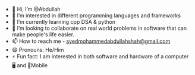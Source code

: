 - 👋 Hi, I’m @Abdullah
- 👀 I’m interested in different programming languages and frameworks 
- 🌱 I’m currently learning cpp DSA & python 
- 💞️ I’m looking to collaborate on real world problems in software that can make people's life easier.  
- 📫 How to reach me - syedmohammedabdullahshah@gmail.com
- 😄 Pronouns: He/Him
- ⚡ Fun fact: I am interested in both software and hardware of a computer 🖥️ and 📱Mobile

<!---
SyedMohammedAbdullahShah/SyedMohammedAbdullahShah is a ✨ special ✨ repository because its `README.md` (this file) appears on your GitHub profile.
You can click the Preview link to take a look at your changes.
--->
